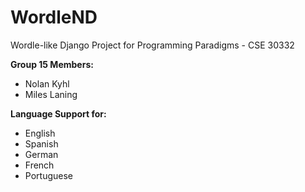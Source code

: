 # WordleND
Wordle-like Django Project for Programming Paradigms - CSE 30332

**Group 15 Members:**
- Nolan Kyhl
- Miles Laning

**Language Support for:**
- English
- Spanish
- German
- French
- Portuguese
